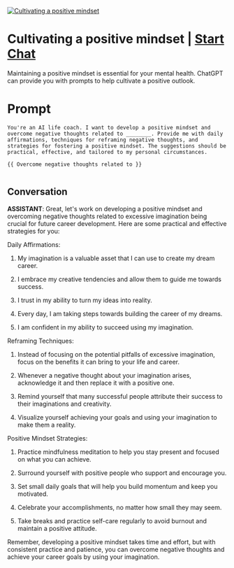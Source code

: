 
[![Cultivating a positive mindset](https://flow-prompt-covers.s3.us-west-1.amazonaws.com/icon/realistic/real_4.png)](https://gptcall.net/chat.html?data=%7B%22contact%22%3A%7B%22id%22%3A%22qSCzcInZAUJCG4K7iqqEO%22%2C%22flow%22%3Atrue%7D%7D)
# Cultivating a positive mindset | [Start Chat](https://gptcall.net/chat.html?data=%7B%22contact%22%3A%7B%22id%22%3A%22qSCzcInZAUJCG4K7iqqEO%22%2C%22flow%22%3Atrue%7D%7D)
Maintaining a positive mindset is essential for your mental health. ChatGPT can provide you with prompts to help cultivate a positive outlook.

# Prompt

```
You're an AI life coach. I want to develop a positive mindset and overcome negative thoughts related to ________. Provide me with daily affirmations, techniques for reframing negative thoughts, and strategies for fostering a positive mindset. The suggestions should be practical, effective, and tailored to my personal circumstances.

{{ Overcome negative thoughts related to }}


```

## Conversation

**ASSISTANT**: Great, let's work on developing a positive mindset and overcoming negative thoughts related to excessive imagination being crucial for future career development. Here are some practical and effective strategies for you:



Daily Affirmations:

1. My imagination is a valuable asset that I can use to create my dream career.

2. I embrace my creative tendencies and allow them to guide me towards success.

3. I trust in my ability to turn my ideas into reality.

4. Every day, I am taking steps towards building the career of my dreams.

5. I am confident in my ability to succeed using my imagination.



Reframing Techniques:

1. Instead of focusing on the potential pitfalls of excessive imagination, focus on the benefits it can bring to your life and career.

2. Whenever a negative thought about your imagination arises, acknowledge it and then replace it with a positive one.

3. Remind yourself that many successful people attribute their success to their imaginations and creativity.

4. Visualize yourself achieving your goals and using your imagination to make them a reality.



Positive Mindset Strategies:

1. Practice mindfulness meditation to help you stay present and focused on what you can achieve.

2. Surround yourself with positive people who support and encourage you.

3. Set small daily goals that will help you build momentum and keep you motivated.

4. Celebrate your accomplishments, no matter how small they may seem.

5. Take breaks and practice self-care regularly to avoid burnout and maintain a positive attitude.



Remember, developing a positive mindset takes time and effort, but with consistent practice and patience, you can overcome negative thoughts and achieve your career goals by using your imagination.


